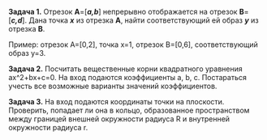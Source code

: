 **Задача 1.** Отрезок **A**=[***a,b***] непрерывно отображается на отрезок **B**=[***c,d***]. Дана точка ***x*** из отрезка **A**, найти соответствующий ей образ ***y*** из отрезка **B**.

Пример: отрезок A=[0,2], точка x=1, отрезок B=[0,6], соответствующий образ y=3.

**Задача 2.** Посчитать вещественные корни квадратного уравнения ax^2+bx+c=0. На вход подаются коэффициенты a, b, c. Постараться учесть все возможные варианты значений коэффициентов.

**Задача 3.** На вход подаются координаты точки на плоскости. Проверить, попадает ли она в кольцо, образованное пространством между границей внешней окружности радиуса R и внутренней окружности радиуса r.
